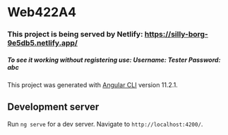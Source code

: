 # Web422A4


### This project is being served by Netlify: https://silly-borg-9e5db5.netlify.app/


##### To see it working without registering use: Username: Tester Password: abc

This project was generated with [Angular CLI](https://github.com/angular/angular-cli) version 11.2.1.

## Development server

Run `ng serve` for a dev server. Navigate to `http://localhost:4200/`. 

